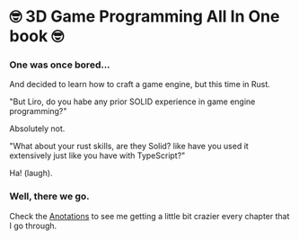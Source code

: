# 🤓 3D Game Programming All In One book 🤓 



### One was once bored...

And decided to learn how to craft a game engine, but this time in Rust.

"But Liro, do you habe any prior SOLID experience in game engine programming?"

Absolutely not.

"What about your rust skills, are they Solid? like have you used it extensively just like you have with TypeScript?"

Ha! (laugh).



### Well, there we go.

Check the [Anotations](./wholeproject/anotations/intro.md) to see me getting a little bit crazier every chapter that I go through.

